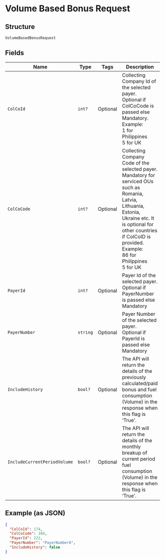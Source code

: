 
# Volume Based Bonus Request

## Structure

`VolumeBasedBonusRequest`

## Fields

| Name | Type | Tags | Description |
|  --- | --- | --- | --- |
| `ColCoId` | `int?` | Optional | Collecting Company Id of the selected payer.<br>Optional if ColCoCode is passed else Mandatory.<br>Example:<br>1 for Philippines<br>5 for UK |
| `ColCoCode` | `int?` | Optional | Collecting Company Code of the selected payer.<br>Mandatory for serviced OUs such as Romania, Latvia, Lithuania, Estonia, Ukraine etc. It is optional for other countries if ColCoID is provided.<br>Example:<br>86 for Philippines<br>5 for UK |
| `PayerId` | `int?` | Optional | Payer Id of the selected payer.<br>Optional if PayerNumber is passed else Mandatory |
| `PayerNumber` | `string` | Optional | Payer Number of the selected payer.<br>Optional if PayerId is passed else Mandatory |
| `IncludeHistory` | `bool?` | Optional | The API will return the details of the previously calculated/paid bonus and fuel consumption (Volume) in the response when this flag is ‘True’. |
| `IncludeCurrentPeriodVolume` | `bool?` | Optional | The API will return the details of the monthly breakup of current period fuel consumption (Volume) in the response when this flag is ‘True’. |

## Example (as JSON)

```json
{
  "ColCoId": 174,
  "ColCoCode": 188,
  "PayerId": 222,
  "PayerNumber": "PayerNumber6",
  "IncludeHistory": false
}
```

